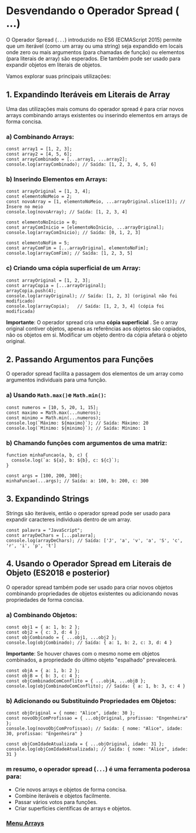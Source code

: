 # Desvendando o Operador Spread ( ...)

O Operador Spread (`...`) introduzido no ES6 (ECMAScript 2015) permite que um iterável (como um array ou uma string) seja expandido em locais onde zero ou mais argumentos (para chamadas de função) ou elementos (para literais de array) são esperados.
Ele também pode ser usado para expandir objetos em literais de objetos.

Vamos explorar suas principais utilizações:

## 1. Expandindo Iteráveis ​​em Literais de Array

Uma das utilizações mais comuns do operador spread é para criar novos arrays combinando arrays existentes ou inserindo elementos em arrays de forma concisa.

### a) Combinando Arrays: 

```
const array1 = [1, 2, 3];
const array2 = [4, 5, 6];
const arrayCombinado = [...array1, ...array2];
console.log(arrayCombinado); // Saída: [1, 2, 3, 4, 5, 6]
```

### b) Inserindo Elementos em Arrays:

```
const arrayOriginal = [1, 3, 4];
const elementoNoMeio = 2;
const novoArray = [1, elementoNoMeio, ...arrayOriginal.slice(1)]; // Insere no meio
console.log(novoArray); // Saída: [1, 2, 3, 4]

const elementoNoInicio = 0;
const arrayComInicio = [elementoNoInicio, ...arrayOriginal];
console.log(arrayComInicio); // Saída: [0, 1, 2, 3]

const elementoNoFim = 5;
const arrayComFim = [...arrayOriginal, elementoNoFim];
console.log(arrayComFim); // Saída: [1, 2, 3, 5]
```

### c) Criando uma cópia superficial de um Array:

```
const arrayOriginal = [1, 2, 3];
const arrayCopia = [...arrayOriginal];
arrayCopia.push(4);
console.log(arrayOriginal); // Saída: [1, 2, 3] (original não foi modificado)
console.log(arrayCopia);   // Saída: [1, 2, 3, 4] (cópia foi modificada)
```

**Importante**: O operador spread cria uma **cópia superficial** . Se o array original contiver objetos, apenas as referências aos objetos são copiados, não os objetos em si. Modificar um objeto dentro da cópia afetará o objeto original.

## 2. Passando Argumentos para Funções

O operador spread facilita a passagem dos elementos de um array como argumentos individuais para uma função.

### a) Usando `Math.max()`e `Math.min()`:

```
const numeros = [10, 5, 20, 1, 15];
const maximo = Math.max(...numeros);
const minimo = Math.min(...numeros);
console.log(`Máximo: ${maximo}`); // Saída: Máximo: 20
console.log(`Mínimo: ${minimo}`); // Saída: Mínimo: 1
```

### b) Chamando funções com argumentos de uma matriz:

```
function minhaFuncao(a, b, c) {
  console.log(`a: ${a}, b: ${b}, c: ${c}`);
}

const args = [100, 200, 300];
minhaFuncao(...args); // Saída: a: 100, b: 200, c: 300
```

## 3. Expandindo Strings

Strings são iteráveis, então o operador spread pode ser usado para expandir caracteres individuais dentro de um array.

```
const palavra = "JavaScript";
const arrayDeChars = [...palavra];
console.log(arrayDeChars); // Saída: ['J', 'a', 'v', 'a', 'S', 'c', 'r', 'i', 'p', 't']
```

## 4. Usando o Operador Spread em Literais de Objeto (ES2018 e posterior)

O operador spread também pode ser usado para criar novos objetos combinando propriedades de objetos existentes ou adicionando novas propriedades de forma concisa.

### a) Combinando Objetos:

```
const obj1 = { a: 1, b: 2 };
const obj2 = { c: 3, d: 4 };
const objCombinado = { ...obj1, ...obj2 };
console.log(objCombinado); // Saída: { a: 1, b: 2, c: 3, d: 4 }
```

**Importante**: Se houver chaves com o mesmo nome em objetos combinados, a propriedade do último objeto "espalhado" prevalecerá.

```
const objA = { a: 1, b: 2 };
const objB = { b: 3, c: 4 };
const objCombinadoComConflito = { ...objA, ...objB };
console.log(objCombinadoComConflito); // Saída: { a: 1, b: 3, c: 4 }
```

### b) Adicionando ou Substituindo Propriedades em Objetos:

```
const objOriginal = { nome: "Alice", idade: 30 };
const novoObjComProfissao = { ...objOriginal, profissao: "Engenheira" };
console.log(novoObjComProfissao); // Saída: { nome: "Alice", idade: 30, profissao: "Engenheira" }

const objComIdadeAtualizada = { ...objOriginal, idade: 31 };
console.log(objComIdadeAtualizada); // Saída: { nome: "Alice", idade: 31 }
```

### m resumo, o operador spread (`...`) é uma ferramenta poderosa para:

- Crie novos arrays e objetos de forma concisa.
- Combine iteráveis ​​e objetos facilmente.
- Passar vários votos para funções.
- Criar superfícies científicas de arrays e objetos.

### [Menu Arrays](../menu.md)

